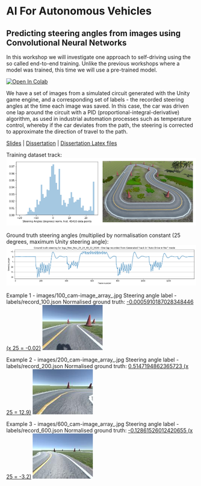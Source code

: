# AI For Autonomous Vehicles

## Predicting steering angles from images using Convolutional Neural Networks

In this workshop we will investigate one approach to self-driving using the so called end-to-end training. Unlike the previous workshops where a model was trained, this time we will use a pre-trained model.

[![Open In Colab](https://colab.research.google.com/assets/colab-badge.svg)][colab_jp_nb_link] 
 
[colab_jp_nb_link]: https://colab.research.google.com/github/dsikar/ai-for-autonomous-vehicles/blob/master/AIForAutonomousVehicles.ipynb

We have a set of images from a simulated circuit generated with the Unity game engine, and a corresponding set of labels - the recorded steering angles at the time each image was saved. In this case, the car was driven one lap around the circuit with a PID (proportional-integral-derivative) algorithm, as used in industrial automation processes such as temperature control, whereby if the car deviates from the path, the steering is corrected to approximate the direction of travel to the path.

[Slides](https://github.com/dsikar/msc-dissertation-latex/blob/master/Evaluation%20of%20self-driving%20cars%20using%20CNNs%20in%20the%20rain.pdf) | [Dissertation](https://github.com/dsikar/msc-dissertation-latex/blob/master/Daniel_Sikar_MSc_Project_Report.pdf) | [Dissertation Latex files](https://github.com/dsikar/msc-dissertation-latex)

Training dataset track:
![Small Looping Circuit](images/GeneratedTrackPlusHistogram.png)

Ground truth steering angles (multiplied by normalisation constant (25 degrees, maximum Unity steering angle):
![Ground Truth Steering Angles](images/genTrackOneLap_logs_Wed_Nov_25_23_39_22_2020_ground_truth_steering_angles.png)

Example 1 - images/100_cam-image_array_.jpg
Steering angle label - labels/record_100.json
Normalised ground truth: [-0.0005910187028348446 (x 25 = -0.02)](labels/record_100.json)
![Example 1](images/100_cam-image_array_.jpg)

Example 2 - images/200_cam-image_array_.jpg 
Steering angle label - labels/record_200.json
Normalised ground truth: [0.5147194862365723 (x 25 = 12.9)](labels/record_200.json)
![Example 2](images/200_cam-image_array_.jpg)

Example 3 - images/600_cam-image_array_.jpg 
Steering angle label - labels/record_600.json
Normalised ground truth: [-0.12861526012420655 (x 25 = -3.2)](labels/record_600.json)
![Example 3](images/600_cam-image_array_.jpg)
